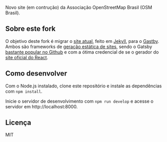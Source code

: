 Novo site (em contrução) da Associação OpenStreetMap Brasil (OSM Brasil).

## Sobre este fork

O objetivo deste fork é migrar o [site atual](https://openstreetmap.com.br), feito em [Jekyll](https://jekyllrb.com), para o [Gastby](https://www.gatsbyjs.org). Ambos são frameworks de [geração estática de sites](https://www.staticgen.com), sendo o Gatsby [bastante popular no Github](https://github.com/gatsbyjs/gatsby) e com a ótima credencial de se o gerador do [site oficial do React](https://reactjs.org).

## Como desenvolver

Com o Node.js instalado, clone este repositório e instale as dependências com `npm install`. 

Inicie o servidor de desenvolvimento com `npm run develop` e acesse o servidor em http://localhost:8000.

## Licença

MIT